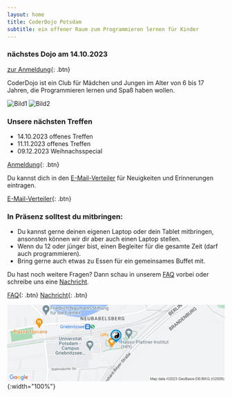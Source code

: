 ```yaml
---
layout: home
title: CoderDojo Potsdam
subtitle: ein offener Raum zum Programmieren lernen für Kinder
---
```


### nächstes Dojo am 14.10.2023

[zur Anmeldung](){: .btn}

CoderDojo ist ein Club für Mädchen und Jungen im Alter von 6 bis 17 Jahren, die Programmieren lernen und Spaß haben wollen.

![Bild1](/assets/img/crepe.jpg)
![Bild2](/assets/img/crepe.jpg)

### Unsere nächsten Treffen

- 14.10.2023 offenes Treffen
- 11.11.2023 offenes Treffen
- 09.12.2023 Weihnachsspecial

[Anmeldung](){: .btn}

Du kannst dich in den [E-Mail-Verteiler](https://groups.google.com/forum/#!forum/coderdojopotsdam) für Neuigkeiten und Erinnerungen eintragen.

[E-Mail-Verteiler](https://groups.google.com/forum/#!forum/coderdojopotsdam){: .btn}

### In Präsenz solltest du mitbringen:

- Du kannst gerne deinen eigenen Laptop oder dein Tablet mitbringen, ansonsten können wir dir aber auch einen Laptop stellen.
- Wenn du 12 oder jünger bist, einen Begleiter für die gesamte Zeit (darf auch programmieren).
- Bring gerne auch etwas zu Essen für ein gemeinsames Buffet mit.

Du hast noch weitere Fragen? Dann schau in unserem [FAQ](/faq.md) vorbei oder schreibe uns eine [Nachricht](mailto:klub-coderdojo-sprecher@hpi.de).

[FAQ](/faq.md){: .btn}
[Nachricht](mailto:klub-coderdojo-sprecher@hpi.de){: .btn}

[![Karte](/assets/img/staticmap.png)](https://www.google.com/maps/search/?api=1&query=52.39362999999999,13.13175){:width="100%"}

